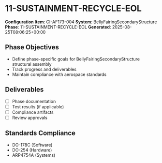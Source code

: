 # 11-SUSTAINMENT-RECYCLE-EOL

**Configuration Item**: CI-AF173-004
**System**: BellyFairingSecondaryStructure
**Phase**: 11-SUSTAINMENT-RECYCLE-EOL
**Generated**: 2025-08-25T08:06:25+00:00

## Phase Objectives
- Define phase-specific goals for BellyFairingSecondaryStructure structural assembly
- Track progress and deliverables
- Maintain compliance with aerospace standards

## Deliverables
- [ ] Phase documentation
- [ ] Test results (if applicable)
- [ ] Compliance artifacts
- [ ] Review approvals

## Standards Compliance
- DO-178C (Software)
- DO-254 (Hardware)
- ARP4754A (Systems)

